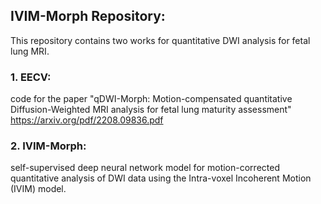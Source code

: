 ## IVIM-Morph Repository: 

This repository contains two works for quantitative DWI analysis for fetal lung MRI.

### 1. EECV:
code for the paper "qDWI-Morph: Motion-compensated quantitative Diffusion-Weighted MRI analysis for fetal lung maturity assessment"
https://arxiv.org/pdf/2208.09836.pdf

### 2. IVIM-Morph:
self-supervised deep neural network model for motion-corrected quantitative analysis of DWI data using the Intra-voxel Incoherent Motion (IVIM) model.
